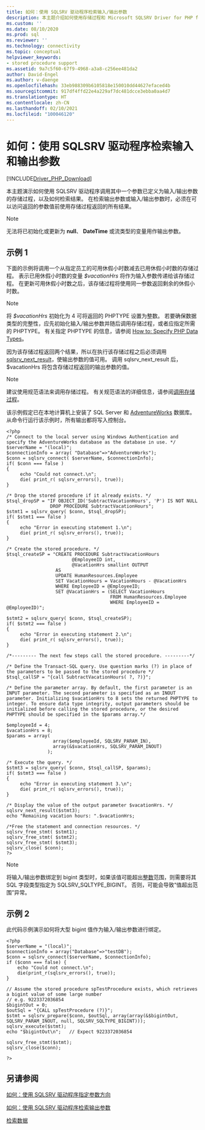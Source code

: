 ```yaml
---
title: 如何：使用 SQLSRV 驱动程序检索输入/输出参数
description: 本主题介绍如何使用存储过程和 Microsoft SQLSRV Driver for PHP for SQL Server 检索输入和输出参数
ms.custom: ''
ms.date: 08/10/2020
ms.prod: sql
ms.reviewer: ''
ms.technology: connectivity
ms.topic: conceptual
helpviewer_keywords:
- stored procedure support
ms.assetid: 9a7c5f60-67f9-4968-a3a8-c256ee481da2
author: David-Engel
ms.author: v-daenge
ms.openlocfilehash: 33eb988309b6105818e150010dd44627efaced4b
ms.sourcegitcommit: 917df4ffd22e4a229af7dc481dcce3ebba0aa4d7
ms.translationtype: HT
ms.contentlocale: zh-CN
ms.lasthandoff: 02/10/2021
ms.locfileid: "100046120"
---
```

# <a name="how-to-retrieve-input-and-output-parameters-using-the-sqlsrv-driver"></a>如何：使用 SQLSRV 驱动程序检索输入和输出参数
[!INCLUDE[Driver_PHP_Download](../../includes/driver_php_download.md)]

本主题演示如何使用 SQLSRV 驱动程序调用其中一个参数已定义为输入/输出参数的存储过程，以及如何检索结果。 在检索输出参数或输入/输出参数时，必须在可以访问返回的参数值前使用存储过程返回的所有结果。  
  
> [!NOTE]  
>  无法将已初始化或更新为 **null**、 **DateTime** 或流类型的变量用作输出参数。  
  
## <a name="example-1"></a>示例 1
下面的示例将调用一个从指定员工的可用休假小时数减去已用休假小时数的存储过程。 表示已用休假小时数的变量 *$vacationHrs* 将作为输入参数传递给该存储过程。 在更新可用休假小时数之后，该存储过程将使用同一参数返回剩余的休假小时数。  
  
> [!NOTE]  
> 将 *$vacationHrs* 初始化为 4 可将返回的 PHPTYPE 设置为整数。 若要确保数据类型的完整性，应先初始化输入/输出参数并随后调用存储过程，或者应指定所需的 PHPTYPE。 有关指定 PHPTYPE 的信息，请参阅 [How to: Specify PHP Data Types](../../connect/php/how-to-specify-php-data-types.md)。  
  
因为该存储过程返回两个结果，所以在执行该存储过程之后必须调用 [sqlsrv_next_result](../../connect/php/sqlsrv-next-result.md)，使输出参数的值可用。 调用 sqlsrv_next_result 后，$vacationHrs 将包含存储过程返回的输出参数的值。  
  
> [!NOTE]  
> 建议使用规范语法来调用存储过程。 有关规范语法的详细信息，请参阅[调用存储过程](../../relational-databases/native-client-odbc-stored-procedures/calling-a-stored-procedure.md)。  
  
该示例假定已在本地计算机上安装了 SQL Server 和 [AdventureWorks](https://github.com/Microsoft/sql-server-samples/tree/master/samples/databases/adventure-works) 数据库。 从命令行运行该示例时，所有输出都将写入控制台。  
  
```  
<?php  
/* Connect to the local server using Windows Authentication and   
specify the AdventureWorks database as the database in use. */  
$serverName = "(local)";  
$connectionInfo = array( "Database"=>"AdventureWorks");  
$conn = sqlsrv_connect( $serverName, $connectionInfo);  
if( $conn === false )  
{  
     echo "Could not connect.\n";  
     die( print_r( sqlsrv_errors(), true));  
}  
  
/* Drop the stored procedure if it already exists. */  
$tsql_dropSP = "IF OBJECT_ID('SubtractVacationHours', 'P') IS NOT NULL  
                DROP PROCEDURE SubtractVacationHours";  
$stmt1 = sqlsrv_query( $conn, $tsql_dropSP);  
if( $stmt1 === false )  
{  
     echo "Error in executing statement 1.\n";  
     die( print_r( sqlsrv_errors(), true));  
}  
  
/* Create the stored procedure. */  
$tsql_createSP = "CREATE PROCEDURE SubtractVacationHours  
                        @EmployeeID int,  
                        @VacationHrs smallint OUTPUT  
                  AS  
                  UPDATE HumanResources.Employee  
                  SET VacationHours = VacationHours - @VacationHrs  
                  WHERE EmployeeID = @EmployeeID;  
                  SET @VacationHrs = (SELECT VacationHours  
                                      FROM HumanResources.Employee  
                                      WHERE EmployeeID = @EmployeeID)";  
  
$stmt2 = sqlsrv_query( $conn, $tsql_createSP);  
if( $stmt2 === false )  
{  
     echo "Error in executing statement 2.\n";  
     die( print_r( sqlsrv_errors(), true));  
}  
  
/*--------- The next few steps call the stored procedure. ---------*/  
  
/* Define the Transact-SQL query. Use question marks (?) in place of  
the parameters to be passed to the stored procedure */  
$tsql_callSP = "{call SubtractVacationHours( ?, ?)}";  
  
/* Define the parameter array. By default, the first parameter is an  
INPUT parameter. The second parameter is specified as an INOUT  
parameter. Initializing $vacationHrs to 8 sets the returned PHPTYPE to  
integer. To ensure data type integrity, output parameters should be  
initialized before calling the stored procedure, or the desired  
PHPTYPE should be specified in the $params array.*/  
  
$employeeId = 4;  
$vacationHrs = 8;  
$params = array(   
                 array($employeeId, SQLSRV_PARAM_IN),  
                 array(&$vacationHrs, SQLSRV_PARAM_INOUT)  
               );  
  
/* Execute the query. */  
$stmt3 = sqlsrv_query( $conn, $tsql_callSP, $params);  
if( $stmt3 === false )  
{  
     echo "Error in executing statement 3.\n";  
     die( print_r( sqlsrv_errors(), true));  
}  
  
/* Display the value of the output parameter $vacationHrs. */  
sqlsrv_next_result($stmt3);  
echo "Remaining vacation hours: ".$vacationHrs;  
  
/*Free the statement and connection resources. */  
sqlsrv_free_stmt( $stmt1);  
sqlsrv_free_stmt( $stmt2);  
sqlsrv_free_stmt( $stmt3);  
sqlsrv_close( $conn);  
?>  
```  

> [!NOTE]
> 将输入/输出参数绑定到 bigint 类型时，如果该值可能超出[整数](../../t-sql/data-types/int-bigint-smallint-and-tinyint-transact-sql.md)范围，则需要将其 SQL 字段类型指定为 SQLSRV_SQLTYPE_BIGINT。 否则，可能会导致“值超出范围”异常。

## <a name="example-2"></a>示例 2
此代码示例演示如何将大型 bigint 值作为输入/输出参数进行绑定。  

```
<?php
$serverName = "(local)";
$connectionInfo = array("Database"=>"testDB");  
$conn = sqlsrv_connect($serverName, $connectionInfo);  
if ($conn === false) {  
    echo "Could not connect.\n";  
    die(print_r(sqlsrv_errors(), true));  
}  

// Assume the stored procedure spTestProcedure exists, which retrieves a bigint value of some large number
// e.g. 9223372036854
$bigintOut = 0;
$outSql = "{CALL spTestProcedure (?)}";
$stmt = sqlsrv_prepare($conn, $outSql, array(array(&$bigintOut, SQLSRV_PARAM_INOUT, null, SQLSRV_SQLTYPE_BIGINT)));
sqlsrv_execute($stmt);
echo "$bigintOut\n";   // Expect 9223372036854

sqlsrv_free_stmt($stmt);  
sqlsrv_close($conn);  

?>
```

## <a name="see-also"></a>另请参阅  
[如何：使用 SQLSRV 驱动程序指定参数方向](../../connect/php/how-to-specify-parameter-direction-using-the-sqlsrv-driver.md)

[如何：使用 SQLSRV 驱动程序检索输出参数](../../connect/php/how-to-retrieve-output-parameters-using-the-sqlsrv-driver.md)

[检索数据](../../connect/php/retrieving-data.md)  
  
